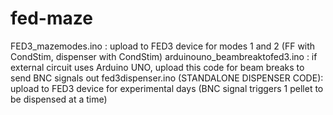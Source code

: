 # fed-maze
FED3_mazemodes.ino : upload to FED3 device for modes 1 and 2 (FF with CondStim, dispenser with CondStim)
arduinouno_beambreaktofed3.ino : if external circuit uses Arduino UNO, upload this code for beam breaks to send BNC signals out
fed3dispenser.ino (STANDALONE DISPENSER CODE): upload to FED3 device for experimental days (BNC signal triggers 1 pellet to be dispensed at a time)
